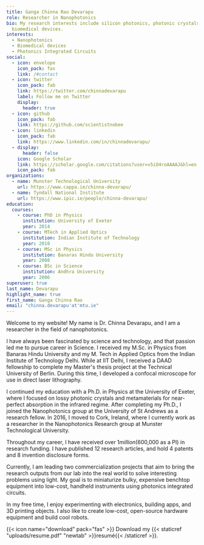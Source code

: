 ```yaml
---
title: Ganga Chinna Rao Devarapu
role: Researcher in Nanophotonics
bio: My research interests include silicon photonics, photonic crystals and
  biomedical devices.
interests:
  - Nanophotonics
  - Biomedical devices
  - Photonics Integrated Circuits
social:
  - icon: envelope
    icon_pack: fas
    link: /#contact
  - icon: twitter
    icon_pack: fab
    link: https://twitter.com/chinnadevarapu
    label: Follow me on Twitter
    display:
      header: true
  - icon: github
    icon_pack: fab
    link: https://github.com/scientistnobee
  - icon: linkedin
    icon_pack: fab
    link: https://www.linkedin.com/in/chinnadevarapu/
  - display:
      header: false
    icon: Google Scholar
    link: https://scholar.google.com/citations?user=v5iO4roAAAAJ&hl=en
    icon_pack: fab
organizations:
  - name: Munster Technological University
    url: https://www.cappa.ie/chinna-devarapu/
  - name: Tyndall National Institute
    url: https://www.ipic.ie/people/chinna-devarapu/
education:
  courses:
    - course: PhD in Physics
      institution: University of Exeter
      year: 2014
    - course: MTech in Applied Optics
      institution: Indian Institute of Technology
      year: 2010
    - course: MSc in Physics
      institution: Banaras Hindu University
      year: 2008
    - course: BSc in Science
      institution: Andhra University
      year: 2006
superuser: true
last_name: Devarapu
highlight_name: true
first_name: Ganga Chinna Rao
email: "chinna.devarapu'at'mtu.ie"
---
```

Welcome to my website! My name is Dr. Chinna Devarapu, and I am a researcher in the field of nanophotonics.

I have always been fascinated by science and technology, and that passion led me to pursue career in Science. I received my M.Sc. in Physics from Banaras Hindu University and my M. Tech in Applied Optics from the Indian Institute of Technology Delhi. While at IIT Delhi, I received a DAAD fellowship to complete my Master's thesis project at the Technical University of Berlin. During this time, I developed a confocal microscope for use in direct laser lithography.

I continued my education with a Ph.D. in Physics at the University of Exeter, where I focused on lossy photonic crystals and metamaterials for near-perfect absorption in the infrared regime. After completing my Ph.D., I joined the Nanophotonics group at the University of St Andrews as a research fellow. In 2016, I moved to Cork, Ireland, where I currently work as a researcher in the Nanophotonics Research group at Munster Technological University.

Throughout my career, I have received over $1 million  ($600,000 as a PI) in research funding. I have published 12 research articles, and hold 4 patents and 8 invention disclosure forms.

Currently, I am leading two commercialization projects that aim to bring the research outputs from our lab into the real world to solve interesting problems using light. My goal is to miniaturize bulky, expensive benchtop equipment into low-cost, handheld instruments using photonics integrated circuits.

In my free time, I enjoy experimenting with electronics, building apps, and 3D printing objects. I also like to create low-cost, open-source hardware equipment and build cool robots.

  
{{< icon name="download" pack="fas" >}} Download my {{< staticref "uploads/resume.pdf" "newtab" >}}resumé{{< /staticref >}}.
